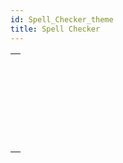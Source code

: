 ```yaml
---
id: Spell_Checker_theme
title: Spell Checker
---
```



||
|---|
|[<!-- INCLUDE #_command_.SPELL ADD TO USER DICTIONARY.Syntax -->](../../commands-legacy/spell-add-to-user-dictionary.md)<br/>|
|[<!-- INCLUDE #_command_.SPELL CHECK TEXT.Syntax -->](../../commands-legacy/spell-check-text.md)<br/>|
|[<!-- INCLUDE #_command_.SPELL CHECKING.Syntax -->](../../commands-legacy/spell-checking.md)<br/>|
|[<!-- INCLUDE #_command_.SPELL Get current dictionary.Syntax -->](../../commands-legacy/spell-get-current-dictionary.md)<br/>|
|[<!-- INCLUDE #_command_.SPELL GET DICTIONARY LIST.Syntax -->](../../commands-legacy/spell-get-dictionary-list.md)<br/>|
|[<!-- INCLUDE #_command_.SPELL SET CURRENT DICTIONARY.Syntax -->](../../commands-legacy/spell-set-current-dictionary.md)<br/>|

